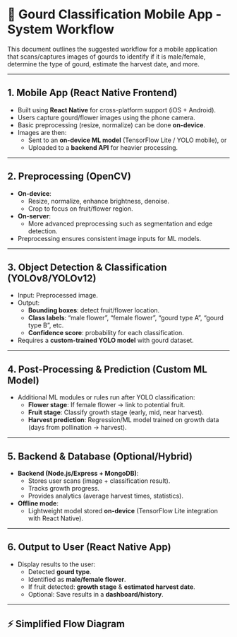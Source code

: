 # 📱 Gourd Classification Mobile App - System Workflow

This document outlines the suggested workflow for a mobile application that scans/captures images of gourds to identify if it is male/female, determine the type of gourd, estimate the harvest date, and more.

---

## 1. Mobile App (React Native Frontend)
- Built using **React Native** for cross-platform support (iOS + Android).
- Users capture gourd/flower images using the phone camera.
- Basic preprocessing (resize, normalize) can be done **on-device**.
- Images are then:
  - Sent to an **on-device ML model** (TensorFlow Lite / YOLO mobile), or
  - Uploaded to a **backend API** for heavier processing.

---

## 2. Preprocessing (OpenCV)
- **On-device**:
  - Resize, normalize, enhance brightness, denoise.
  - Crop to focus on fruit/flower region.
- **On-server**:
  - More advanced preprocessing such as segmentation and edge detection.
- Preprocessing ensures consistent image inputs for ML models.

---

## 3. Object Detection & Classification (YOLOv8/YOLOv12)
- Input: Preprocessed image.
- Output:
  - **Bounding boxes**: detect fruit/flower location.
  - **Class labels**: “male flower”, “female flower”, “gourd type A”, “gourd type B”, etc.
  - **Confidence score**: probability for each classification.
- Requires a **custom-trained YOLO model** with gourd dataset.

---

## 4. Post-Processing & Prediction (Custom ML Model)
- Additional ML modules or rules run after YOLO classification:
  - **Flower stage**: If female flower → link to potential fruit.
  - **Fruit stage**: Classify growth stage (early, mid, near harvest).
  - **Harvest prediction**: Regression/ML model trained on growth data (days from pollination → harvest).

---

## 5. Backend & Database (Optional/Hybrid)
- **Backend (Node.js/Express + MongoDB)**:
  - Stores user scans (image + classification result).
  - Tracks growth progress.
  - Provides analytics (average harvest times, statistics).
- **Offline mode**:
  - Lightweight model stored **on-device** (TensorFlow Lite integration with React Native).

---

## 6. Output to User (React Native App)
- Display results to the user:
  - Detected **gourd type**.
  - Identified as **male/female flower**.
  - If fruit detected: **growth stage** & **estimated harvest date**.
  - Optional: Save results in a **dashboard/history**.

---

## ⚡ Simplified Flow Diagram
